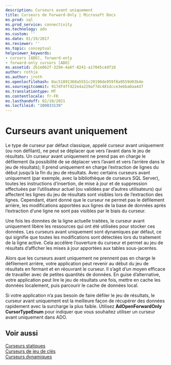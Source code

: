 ```yaml
---
description: Curseurs avant uniquement
title: Curseurs de Forward-Only | Microsoft Docs
ms.prod: sql
ms.prod_service: connectivity
ms.technology: ado
ms.custom: ''
ms.date: 01/19/2017
ms.reviewer: ''
ms.topic: conceptual
helpviewer_keywords:
- cursors [ADO], forward-only
- forward-only cursors [ADO]
ms.assetid: 2b1e062f-3294-4a6f-8241-a17045c4df18
author: rothja
ms.author: jroth
ms.openlocfilehash: 0ac51891368a5551c29190de959f8a9559d03b4e
ms.sourcegitcommit: 917df4ffd22e4a229af7dc481dcce3ebba0aa4d7
ms.translationtype: MT
ms.contentlocale: fr-FR
ms.lasthandoff: 02/10/2021
ms.locfileid: "100033139"
---
```

# <a name="forward-only-cursors"></a>Curseurs avant uniquement
Le type de curseur par défaut classique, appelé curseur avant uniquement (ou non défilant), ne peut se déplacer que vers l’avant dans le jeu de résultats. Un curseur avant uniquement ne prend pas en charge le défilement (la possibilité de se déplacer vers l’avant et vers l’arrière dans le jeu de résultats); Il prend uniquement en charge l’extraction de lignes du début jusqu’à la fin du jeu de résultats. Avec certains curseurs avant uniquement (par exemple, avec la bibliothèque de curseurs SQL Server), toutes les instructions d’insertion, de mise à jour et de suppression effectuées par l’utilisateur actuel (ou validées par d’autres utilisateurs) qui affectent les lignes du jeu de résultats sont visibles lors de l’extraction des lignes. Cependant, étant donné que le curseur ne permet pas le défilement arrière, les modifications apportées aux lignes de la base de données après l’extraction d’une ligne ne sont pas visibles par le biais du curseur.  
  
 Une fois les données de la ligne actuelle traitées, le curseur avant uniquement libère les ressources qui ont été utilisées pour stocker ces données. Les curseurs avant uniquement sont dynamiques par défaut, ce qui signifie que toutes les modifications sont détectées lors du traitement de la ligne active. Cela accélère l’ouverture du curseur et permet au jeu de résultats d’afficher les mises à jour apportées aux tables sous-jacentes.  
  
 Alors que les curseurs avant uniquement ne prennent pas en charge le défilement arrière, votre application peut revenir au début du jeu de résultats en fermant et en réouvrant le curseur. Il s’agit d’un moyen efficace de travailler avec de petites quantités de données. En guise d’alternative, votre application peut lire le jeu de résultats une fois, mettre en cache les données localement, puis parcourir le cache de données local.  
  
 Si votre application n’a pas besoin de faire défiler le jeu de résultats, le curseur avant uniquement est la meilleure façon de récupérer des données rapidement avec la surcharge la plus faible. Utilisez **AdOpenForwardOnly CursorTypeEnum** pour indiquer que vous souhaitez utiliser un curseur avant uniquement dans ADO.  
  
## <a name="see-also"></a>Voir aussi  
 [Curseurs statiques](./static-cursors.md)   
 [Curseurs de jeu de clés](./keyset-cursors.md)   
 [Curseurs dynamiques](./dynamic-cursors.md)